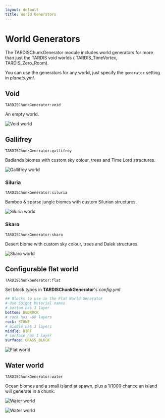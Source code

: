 ```yaml
---
layout: default
title: World Generators
---
```


# World Generators

The TARDISChunkGenerator module includes world generators for more than just the TARDIS void worlds (
TARDIS_TimeVortex, TARDIS_Zero_Room).

You can use the generators for any world, just specify the `generator` setting in _planets.yml_.

## Void

`TARDISChunkGenerator:void`

An empty world.

![Void world](https://dl.dropboxusercontent.com/s/xsfz2yrvfmd60tk/void_world.jpg?dl=1)

## Gallifrey

`TARDISChunkGenerator:gallifrey`

Badlands biomes with custom sky colour, trees and Time Lord structures.

![Gallifrey world](https://dl.dropboxusercontent.com/s/dkkpgbikptlewdz/gallifrey_world.jpg?dl=1)

### Siluria

`TARDISChunkGenerator:siluria`

Bamboo & sparse jungle biomes with custom Silurian structures.

![Siluria world](https://dl.dropboxusercontent.com/s/xzsg0fdh2sdr5u8/siluria_world.jpg?dl=1)

### Skaro

`TARDISChunkGenerator:skaro`

Desert biome with custom sky colour, trees and Dalek structures.

![Skaro world](https://dl.dropboxusercontent.com/s/pz81stm32y1vd1w/skaro_world.jpg?dl=1)

## Configurable flat world

`TARDISChunkGenerator:flat`

Set block types in **TARDISChunkGenerator**'s _config.yml_

```yaml
## Blocks to use in the Flat World Generator
# Use Spigot Material names
# bottom has 1 layer
bottom: BEDROCK
# rock has ~60 layers
rock: STONE
# middle has 3 layers
middle: DIRT
# surface has 1 layer
surface: GRASS_BLOCK
```

![Flat world](https://dl.dropboxusercontent.com/s/nf22vr65nn2dlkd/flat_world.jpg?dl=1)

## Water world

`TARDISChunkGenerator:water`

Ocean biomes and a small island at spawn, plus a 1/1000 chance an island will generate in a chunk.

![Water world](https://dl.dropboxusercontent.com/s/13j24de5q6b9llw/water_world_1.png?dl=1)

![Water world](https://dl.dropboxusercontent.com/s/vxs3c5d2gxxhlnd/water_world_2.jpg?dl=1)